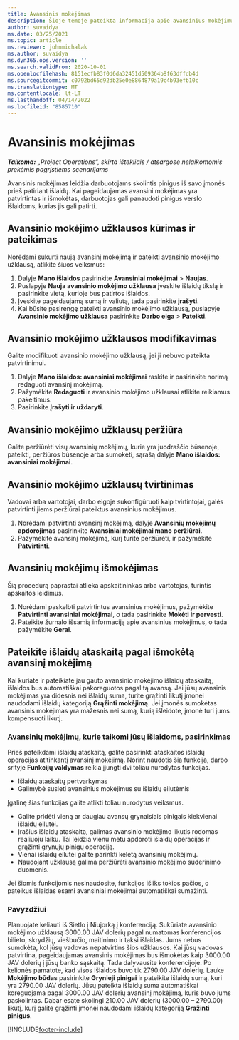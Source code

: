 ```yaml
---
title: Avansinis mokėjimas
description: Šioje temoje pateikta informacija apie avansinius mokėjimus.
author: suvaidya
ms.date: 03/25/2021
ms.topic: article
ms.reviewer: johnmichalak
ms.author: suvaidya
ms.dyn365.ops.version: ''
ms.search.validFrom: 2020-10-01
ms.openlocfilehash: 8151ecfb83f0d6da32451d509364b8f63dffdb4d
ms.sourcegitcommit: c0792bd65d92db25e0e8864879a19c4b93efb10c
ms.translationtype: MT
ms.contentlocale: lt-LT
ms.lasthandoff: 04/14/2022
ms.locfileid: "8585710"
---
```

# <a name="cash-advance"></a>Avansinis mokėjimas

_**Taikoma:** „Project Operations“, skirta ištekliais / atsargose nelaikomomis prekėmis pagrįstiems scenarijams_

Avansinis mokėjimas leidžia darbuotojams skolintis pinigus iš savo įmonės prieš patiriant išlaidų. Kai pageidaujamas avansini mokėjimas yra patvirtintas ir išmokėtas, darbuotojas gali panaudoti pinigus verslo išlaidoms, kurias jis gali patirti. 

## <a name="create-and-submit-a-cash-advance-request"></a>Avansinio mokėjimo užklausos kūrimas ir pateikimas
Norėdami sukurti naują avansinį mokėjimą ir pateikti avansinio mokėjimo užklausą, atlikite šiuos veiksmus: 

1. Dalyje **Mano išlaidos** pasirinkite **Avansiniai mokėjimai** > **Naujas**. 
2. Puslapyje **Nauja avansinio mokėjimo užklausa** įveskite išlaidų tikslą ir pasirinkite vietą, kurioje bus patirtos išlaidos.
3. Įveskite pageidaujamą sumą ir valiutą, tada pasirinkite **įrašyti**. 
4. Kai būsite pasirengę pateikti avansinio mokėjimo užklausą, puslapyje **Avansinio mokėjimo užklausa** pasirinkite **Darbo eiga** > **Pateikti**.

## <a name="modify-a-cash-advance-request"></a>Avansinio mokėjimo užklausos modifikavimas

Galite modifikuoti avansinio mokėjimo užklausą, jei ji nebuvo pateikta patvirtinimui.

1. Dalyje **Mano išlaidos: avansiniai mokėjimai** raskite ir pasirinkite norimą redaguoti avansinį mokėjimą.
2. Pažymėkite **Redaguoti** ir avansinio mokėjimo užklausai atlikite reikiamus pakeitimus. 
3. Pasirinkite **Įrašyti ir uždaryti**.


## <a name="view-cash-advance-requests"></a>Avansinio mokėjimo užklausų peržiūra
Galite peržiūrėti visų avansinių mokėjimų, kurie yra juodraščio būsenoje, pateikti, peržiūros būsenoje arba sumokėti, sąrašą dalyje **Mano išlaidos: avansiniai mokėjimai**. 

## <a name="approve-cash-advance-requests"></a>Avansinio mokėjimo užklausų tvirtinimas

Vadovai arba vartotojai, darbo eigoje sukonfigūruoti kaip tvirtintojai, galės patvirtinti jiems peržiūrai pateiktus avansinius mokėjimus. 

1. Norėdami patvirtinti avansinį mokėjimą, dalyje **Avansinių mokėjimų apdorojimas** pasirinkite **Avansiniai mokėjimai mano peržiūrai**.
2. Pažymėkite avansinį mokėjimą, kurį turite peržiūrėti, ir pažymėkite **Patvirtinti**.  

## <a name="pay-cash-advances"></a>Avansinių mokėjimų išmokėjimas 
Šią procedūrą paprastai atlieka apskaitininkas arba vartotojas, turintis apskaitos leidimus.

1. Norėdami paskelbti patvirtintus avansinius mokėjimus, pažymėkite **Patvirtinti avansiniai mokėjimai**, o tada pasirinkite **Mokėti ir pervesti**.  
2. Pateikite žurnalo išsamią informaciją apie avansinius mokėjimus, o tada pažymėkite **Gerai**. 

## <a name="submit-an-expense-report-against-a-paid-cash-advance"></a>Pateikite išlaidų ataskaitą pagal išmokėtą avansinį mokėjimą 

Kai kuriate ir pateikiate jau gauto avansinio mokėjimo išlaidų ataskaitą, išlaidos bus automatiškai pakoreguotos pagal tą avansą. Jei jūsų avansinis mokėjimas yra didesnis nei išlaidų suma, turite grąžinti likutį įmonei naudodami išlaidų kategoriją **Grąžinti mokėjimą**. Jei įmonės sumokėtas avansinis mokėjimas yra mažesnis nei sumą, kurią išleidote, įmonė turi jums kompensuoti likutį. 

### <a name="select-cash-advances-that-apply-to-your-expenses"></a>Avansinių mokėjimų, kurie taikomi jūsų išlaidoms, pasirinkimas
Prieš pateikdami išlaidų ataskaitą, galite pasirinkti ataskaitos išlaidų operacijas atitinkantį avansinį mokėjimą. Norint naudotis šia funkcija, darbo srityje **Funkcijų valdymas** reikia įjungti dvi toliau nurodytas funkcijas.

  - Išlaidų ataskaitų pertvarkymas
  - Galimybė susieti avansinius mokėjimus su išlaidų eilutėmis
 
 Įgalinę šias funkcijas galite atlikti toliau nurodytus veiksmus.
 
  - Galite pridėti vieną ar daugiau avansų grynaisiais pinigais kiekvienai išlaidų eilutei.
  - Įrašius išlaidų ataskaitą, galimas avansinio mokėjimo likutis rodomas realiuoju laiku. Tai leidžia vienu metu apdoroti išlaidų operacijas ir grąžinti grynųjų pinigų operaciją.
  - Vienai išlaidų eilutei galite parinkti keletą avansinių mokėjimų.
  - Naudojant užklausą galima peržiūrėti avansinio mokėjimo suderinimo duomenis. 
 
Jei šiomis funkcijomis nesinaudosite, funkcijos išliks tokios pačios, o pateikus išlaidas esami avansiniai mokėjimai automatiškai sumažinti.

### <a name="example"></a>Pavyzdžiui 
Planuojate keliauti iš Sietlo į Niujorką į konferenciją. Sukūriate avansinio mokėjimo užklausą 3000.00 JAV dolerių pagal numatomas konferencijos bilieto, skrydžių, viešbučio, maitinimo ir taksi išlaidas. Jums nebus sumokėta, kol jūsų vadovas nepatvirtins šios užklausos. Kai jūsų vadovas patvirtina, pageidaujamas avansinis mokėjimas bus išmokėtas kaip 3000.00 JAV dolerių į jūsų banko sąskaitą. Tada dalyvausite konferencijoje. Po kelionės pamatote, kad visos išlaidos buvo tik 2790.00 JAV dolerių. Lauke **Mokėjimo būdas** pasirinkite **Grynieji pinigai** ir pateikite išlaidų sumą, kuri yra 2790.00 JAV dolerių. Jūsų pateikta išlaidų suma automatiškai koreguojama pagal 3000.00 JAV dolerių avansinį mokėjimą, kuris buvo jums paskolintas. Dabar esate skolingi 210.00 JAV dolerių (3000.00 – 2790.00) likutį, kurį galite grąžinti įmonei naudodami išlaidų kategoriją **Gražinti pinigus**.



[!INCLUDE[footer-include](../includes/footer-banner.md)]

